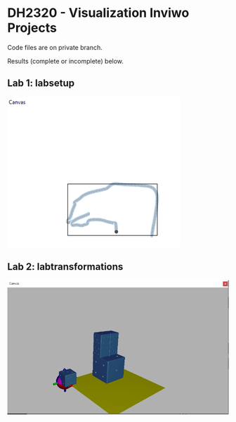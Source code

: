 # DH2320 - Visualization Inviwo Projects

Code files are on private branch.

Results (complete or incomplete) below.

## Lab 1: labsetup
![alt text](https://github.com/Ladydiana/DH2320-Public--VisualizationInviwoProjects/blob/main/Figure%201.1%20-%20Lab%20Setup.PNG)

## Lab 2: labtransformations
![alt text](https://github.com/Ladydiana/DH2320-Public--VisualizationInviwoProjects/blob/main/Figure%202.1%20-%20Output.PNG)